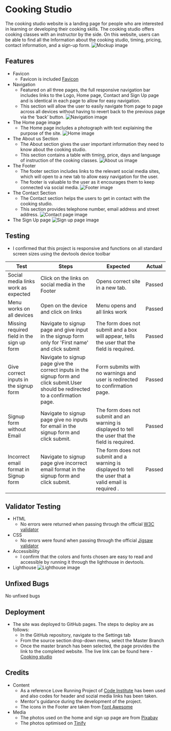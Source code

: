 # Cooking Studio
The cooking studio website is a landing page for people who are interested in learning or developing their cooking skills.  The cooking studio offers cooking classes with an instructor by the side.
On this website, users can be able to find all the Information about the cooking studio, timing, pricing, contact information, and a sign-up form.
![Mockup image](docs/Mockup-image.jpg)
## Features
* Favicon
    * Favicon is included [Favicon](https://favicon.io/emoji-favicons/cooking)
* Navigation
    * Featured on all three pages, the full responsive navigation bar includes links to the Logo, Home page, Contact and Sign Up page and is identical in each page to allow for easy navigation.
    * This section will allow the user to easily navigate from page to page across all devices without having to revert back to the previous page via the ‘back’ button.
    ![Navigation image](docs/nav-image.jpg)
* The Home page image
    * The Home page includes a photograph with text explaining the purpose of the site.
    ![Home image](docs/home-image.jpg)
* The About us Section
    * The About section gives the user important information they need to know about the cooking studio. 
    * This section contains a table with timing, price, days and language of instruction of the cooking classes.
    ![About us image](docs/aboutus-section.jpg)
* The Footer
    * The footer section includes links to the relevant social media sites, which will open to a new tab to allow easy navigation for the user.
    * The footer is valuable to the user as it encourages them to keep connected via social media.
    ![Footer image](docs/footer-image.jpg)
* The Contact Section
    * The Contact section helps the users to get in contact with the cooking studio.
    * This section provides telephone number, email address and street address.
    ![Contact page image](docs/contact-page.jpg)
* The Sign Up page
   ![Sign up page image](docs/signup-page.jpg)

## Testing
   * I confirmed that this project is responsive and functions on all standard screen sizes using the devtools device toolbar

| Test                                       | Steps                                                                                                                                 | Expected                                                                                              | Actual |
| ------------------------------------------ | ------------------------------------------------------------------------------------------------------------------------------------- | ----------------------------------------------------------------------------------------------------- | ------ |
| Social media links work as expected        | Click on the links on social media in the Footer                                                                                      | Opens correct site in a new tab.                                                                      | Passed |
| Menu works on all devices                  | Open on the device and click on links                                                                                                 | Menu opens and all links work                                                                         | Passed |
| Missing required field in the sign up form | Navigate to signup page and give input in the signup form only for 'First name' and click submit                                      | The form does not submit and a box will appear, tells the user that the field is required.            | Passed |
| Give correct inputs in the signup form     | Navigate to signup page give the correct inputs in the signup form and click submit.User should be redirected to a confirmation page. | Form submits with no warnings and user is redirected to confirmation page.                            | Passed |
| Signup form without Email                  | Navigate to signup page give no inputs for email in the signup form and click submit.                                                 | The form does not submit and an warning is displayed to tell the user that the field is required.     | Passed |
| Incorrect email format in Signup form      | Navigate to signup page give incorrect email format in the signup form and click submit.                                              | The form does not submit and a warning is displayed to tell the user that a valid email is required . | Passed |   
## Validator Testing
   * HTML
      * No errors were returned when passing through the official [W3C validator](https://validator.w3.org/nu/#textarea)
   * CSS
      * No errors were found when passing through the official [Jigsaw validator](https://jigsaw.w3.org/css-validator/validator)
   * Accessibility
      * I confirm that the colors and fonts chosen are easy to read and accessible by running it through the lighthouse in devtools.
   * Lighthouse
   ![Lighthouse image](docs/lighthouse-image.jpg)
## Unfixed Bugs
   No unfixed bugs
## Deployment
* The site was deployed to GitHub pages. The steps to deploy are as follows:
    * In the GitHub repository, navigate to the Settings tab
    * From the source section drop-down menu, select the Master Branch
    * Once the master branch has been selected, the page provides the link to the completed website. 
The live link can be found here - [Cooking studio](https://soux42.github.io/cookingstudio/)
## Credits
* Content
   * As a reference Love Running Project of [Code Institute](https://learn.codeinstitute.net/) has been used and also codes for header and sozial media links has been taken.
   * Mentor's guidance during the development of the project.
   * The icons in the Footer are taken from [Font Awesome](https://fontawesome.com/)
* Media
   * The photos used on the home and sign up page are from [Pixabay](https://pixabay.com)
   * The photos optimised on [Tinify](https://tinypng.com)

